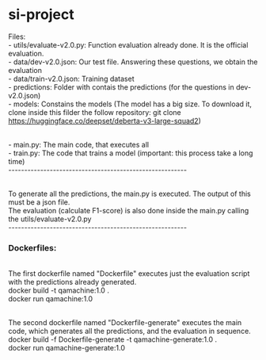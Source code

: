 # si-project
Files:
<br>- utils/evaluate-v2.0.py: Function evaluation already done. It is the official evaluation.
<br>- data/dev-v2.0.json: Our test file. Answering these questions, we obtain the evaluation
<br>- data/train-v2.0.json: Training dataset
<br>- predictions: Folder with contais the predictions (for the questions in dev-v2.0.json)
<br>- models: Constains the models (The model has a big size. To download it, clone inside this filder the follow repository: git clone https://huggingface.co/deepset/deberta-v3-large-squad2)

<br>- main.py: The main code, that executes all
<br>- train.py: The code that trains a model (important: this process take a long time)
<br> --------------------------------------------------------

<br>To generate all the predictions, the main.py is executed. The output of this must be a json file.
<br>The evaluation (calculate F1-score) is also done inside the main.py calling the utils/evaluate-v2.0.py
<br> --------------------------------------------------------

### Dockerfiles:
<br>The first dockerfile named "Dockerfile" executes just the evaluation script with the predictions already generated.
<br>docker build -t qamachine:1.0 .
<br>docker run qamachine:1.0

<br>The second dockerfile named "Dockerfile-generate" executes the main code, which generates all the predictions, and the evaluation in sequence.
<br>docker build -f Dockerfile-generate -t qamachine-generate:1.0 .
<br>docker run qamachine-generate:1.0
